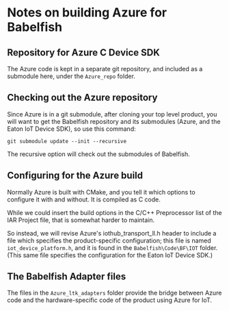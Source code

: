# Notes on building Azure for Babelfish

## Repository for Azure C Device SDK

The Azure code is kept in a separate git repository, and included as a
submodule here, under the `Azure_repo` folder.

## Checking out the Azure repository

Since Azure is in a git submodule, after cloning your top level product,
you will want to get the Babelfish repository and its submodules (Azure,
and the Eaton IoT Device SDK), so use this command:

`git submodule update --init --recursive`

The recursive option will check out the submodules of Babelfish.

## Configuring for the Azure build

Normally Azure is built with CMake, and you tell it which options to configure it with and without. It is compiled as C code.

While we could insert the build options in the C/C++ Preprocessor list of 
the IAR Project file, that is somewhat harder to maintain.

So instead, we will revise Azure's iothub_transport_ll.h header to include a file which specifies the product-specific configuration; this file is named  `iot_device_platform.h`, and it is found in the `Babelfish\Code\BF\IOT` folder. (This same file specifies the configuration for the Eaton IoT Device SDK.)

## The Babelfish Adapter files

The files in the `Azure_ltk_adapters` folder provide the bridge between Azure code
and the hardware-specific code of the product using Azure for IoT.



